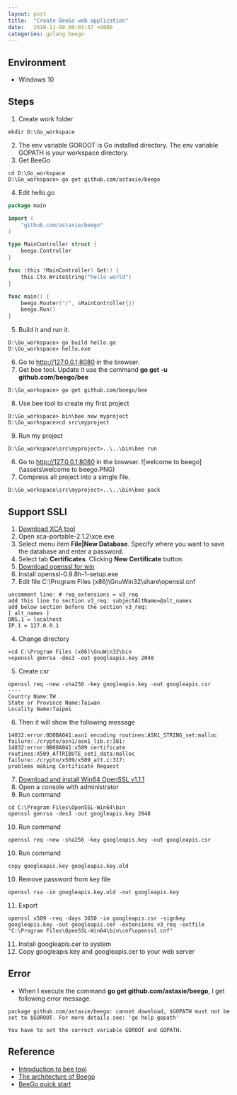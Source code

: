 ```yaml
---
layout: post
title:  "Create BeeGo web application"
date:   2018-11-08 00:01:57 +0800
categories: golang beego
---
```

## Environment
* Windows 10

## Steps
1. Create work folder
```
mkdir D:\Go_workspace
```
2. The env variable GOROOT is Go installed directory. The env variable GOPATH is your workspace directory.
3. Get BeeGo
```
cd D:\Go_workspace
D:\Go_workspace> go get github.com/astaxie/beego
```
4. Edit hello.go
```go
package main

import (
    "github.com/astaxie/beego"
)

type MainController struct {
    beego.Controller
}

func (this *MainController) Get() {
    this.Ctx.WriteString("hello world")
}

func main() {
    beego.Router("/", &MainController{})
    beego.Run()
}
```
5. Build it and run it.
```
D:\Go_workspace> go build hello.go
D:\Go_workspace> hello.exe
```
6. Go to http://127.0.0.1:8080 in the browser.
7. Get bee tool. Update it use the command **go get -u github.com/beego/bee**
```
D:\Go_workspace> go get github.com/beego/bee
```
8. Use bee tool to create my first project
```
D:\Go_workspace> bin\bee new myproject
D:\Go_workspace>cd src\myproject
```
9. Run my project
```
D:\Go_workspace\src\myproject>..\..\bin\bee run
```
6. Go to http://127.0.0.1:8080 in the browser.
![welcome to beego](\assets\welcome to beego.PNG)
7. Compress all project into a simgle file.
```
D:\Go_workspace\src\myproject>..\..\bin\bee pack
```

## Support SSLl
1. [Download XCA tool](https://www.hohnstaedt.de/xca/index.php/download)
2. Open xca-portable-2.1.2\xce.exe
3. Select menu item **File|New Database**. Specify where you want to save the database and enter a password.
4. Select tab **Certificates**. Clicking **New Certificate** button.
1. [Download openssl for win](http://gnuwin32.sourceforge.net/packages/openssl.htm)
2. Install openssl-0.9.8h-1-setup.exe
3. Edit file C:\Program Files (x86)\GnuWin32\share\openssl.cnf
```
uncomment line: # req_extensions = v3_req
add this line to section v3_req: subjectAltName=@alt_names
add below section before the section v3_req:
[ alt_names ]
DNS.1 = localhost
IP.1 = 127.0.0.1
```
4. Change directory
```
>cd C:\Program Files (x86)\GnuWin32\bin
>openssl genrsa -des3 -out googleapis.key 2048
```
5. Create csr
```
openssl req -new -sha256 -key googleapis.key -out googleapis.csr
----
Country Name:TW
State or Province Name:Taiwan
Locality Name:Taipei
```
6. Then it will show the following message
```
14032:error:0D0BA041:asn1 encoding routines:ASN1_STRING_set:malloc failure:./crypto/asn1/asn1_lib.c:381:
14032:error:0B08A041:x509 certificate routines:X509_ATTRIBUTE_set1_data:malloc failure:./crypto/x509/x509_att.c:317:
problems making Certificate Request
```
7. [Download and install Win64 OpenSSL v1.1.1](https://slproweb.com/products/Win32OpenSSL.html)
8. Open a console with administrator
9. Run  command
```
cd C:\Program Files\OpenSSL-Win64\bin
openssl genrsa -des3 -out googleapis.key 2048
```
10. Run command
```
openssl req -new -sha256 -key googleapis.key -out googleapis.csr
```
10. Run command
```
copy googleapis.key googleapis.key.old
```
10. Remove password from key file
```
openssl rsa -in googleapis.key.old -out googleapis.key
```
11. Export
```
openssl x509 -req -days 3650 -in googleapis.csr -signkey googleapis.key -out googleapis.cer -extensions v3_req -extfile "C:\Program Files\OpenSSL-Win64\bin\cnf\openssl.cnf"
```
11. Install googleapis.cer to system
12. Copy googleapis.key and googleapis.cer to your web server

## Error
* When I execute the command **go get github.com/astaxie/beego**, I get following error message.
```
package github.com/astaxie/beego: cannot download, $GOPATH must not be set to $GOROOT. For more details see: 'go help gopath'
```
```
You have to set the correct variable GOROOT and GOPATH.
```

## Reference
* [Introduction to bee tool](https://beego.me/docs/install/bee.md)
* [The architecture of Beego](https://beego.me/docs/intro/)
* [BeeGo quick start](https://beego.me/quickstart)
